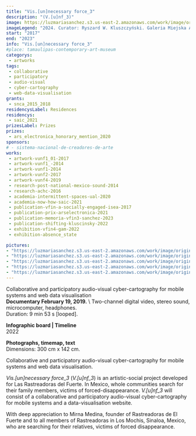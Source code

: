```yaml
---
title: "Vis.[un]necessary force_3"
description: "(V.[u]nf_3)"
image: https://luzmariasanchez.s3.us-east-2.amazonaws.com/work/image/original/DSC02641.jpg
imageLegend: "2024. Curator: Ryszard W. Kluszczyński. Galeria Miejska Arsenał, Poznan, Poland. Photo: Josué Martínez."
start: "2017"
end: "2023"
info: "Vis.[un]necessary force_3"
#place: tamaulipas-contemporary-art-museum
categorys:
 - artworks
tags:
 - collaborative
 - participatory
 - audio-visual
 - cyber-cartography
 - web-data-visualisation
grants:
 - snca_2015_2018
residencysLabel: Residences
residencys:
 - saic_2021
prizesLabel: Prizes
prizes:
 - ars_electronica_honorary_mention_2020
sponsors:
# - sistema-nacional-de-creadores-de-arte
works:
 - artwork-vunf1_01-2017
 - artwork-vunf1_-2014
 - artwork-vunf1-2014
 - artwork-vunf2-2017
 - artwork-vunf4-2019
 - research-post-national-mexico-sound-2014
 - research-achc-2016
 - academia-intermittent-spaces-ual-2020
 - academia-now-how-saic-2021
 - publication-vfin-a-socially-engaged-isea-2017
 - publication-prix-arselectronica-2021
 - publication-memoria-vfin3-sanchez-2023
 - publication-shifting-kluscinsky-2022
 - exhibition-vfin4-gam-2022
 - exhibition-absence_state

pictures:
- "https://luzmariasanchez.s3.us-east-2.amazonaws.com/work/image/original/DSC02641.jpg | 2024. Curator: Ryszard W. Kluszczyński. Galeria Miejska Arsenał, Poznan, Poland. Photo: Josué Martínez."
- "https://luzmariasanchez.s3.us-east-2.amazonaws.com/work/image/original/RN0A6046.jpeg | 2024. Curator: Ryszard W. Kluszczyński. Galeria Miejska Arsenał, Poznan, Poland. Photo: Jakub Krzyżanowski."
- "https://luzmariasanchez.s3.us-east-2.amazonaws.com/work/image/original/Luz_Maria_Arsenal_028.jpg | 2024. Curator: Ryszard W. Kluszczyński. Galeria Miejska Arsenał, Poznan, Poland. Photo: Michał Adamski."
- "https://luzmariasanchez.s3.us-east-2.amazonaws.com/work/image/original/Luz_Maria_Arsenal_029.jpg | 2024. Curator: Ryszard W. Kluszczyński. Galeria Miejska Arsenał, Poznan, Poland. Photo: Michał Adamski."
- "https://luzmariasanchez.s3.us-east-2.amazonaws.com/work/image/original/Luz_Maria_Arsenal_030.jpg | 2024. Curator: Ryszard W. Kluszczyński. Galeria Miejska Arsenał, Poznan, Poland. Photo: Michał Adamski."
---
```

Collaborative and participatory audio-visual cyber-cartography for mobile systems and web data visualisation \
**Documentary February 19, 2019.** \ 
Two-channel digital video, stereo sound, microcomputer, headphones. \
Duration: 9 min 53 s [looped]. 

**Infographic board | Timeline** \
2022

**Photographs, timemap, text** \
Dimensions: 300 cm x 142 cm.


Collaborative and participatory audio-visual cyber-cartography for mobile systems and web data visualisation. 


*Vis.[un]necessary force_3* (*V.[u]nf_3*) is an artistic-social project developed for Las Rastreadoras del Fuerte. In Mexico, whole communities search for their family members, victims of forced-disappearance. *V.[u]nf_3* will consist of a collaborative and participatory audio-visual cyber-cartography for mobile systems and a data-visualisation website.

With deep appreciation to Mirna Medina, founder of Rastreadoras de El Fuerte and to all members of Rastreadoras in Los Mochis, Sinaloa, Mexico, who are searching for their relatives, victims of forced disappearance.

